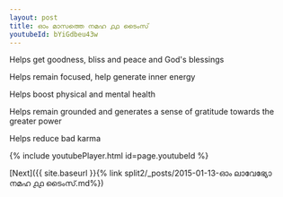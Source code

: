 ```yaml
---
layout: post
title: ഓം മാസത്തെ നമഹ ൧൧ ടൈംസ്
youtubeId: bYiGdbeu43w
---
```

 
 
Helps get goodness, bliss and peace and God's blessings
 
Helps remain focused, help generate inner energy 
 
Helps boost physical and mental health 
 
Helps remain grounded and generates a sense of gratitude towards the greater power 
 
Helps reduce bad karma
 
 
 
 


{% include youtubePlayer.html id=page.youtubeId %}
 
[Next]({{ site.baseurl }}{% link  split2/_posts/2015-01-13-ഓം ലാവേഭ്യോ നമഹ ൧൧ ടൈംസ്.md%})
 
